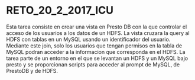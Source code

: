 # RETO_20_2_2017_ICU

Esta tarea consiste en crear una vista en Presto DB con la que controlar el acceso de los usuarios a los datos de un HDFS. La vista cruzara la query al HDFS con tablas en un MySQL usando un identificador del usuario. Mediante este join, solo los usuarios que tengan permisos en la tabla de MySQL podran acceder a la informacion que corresponda en el HDFS. La tarea parte de un entorno en el que se levantan un HDFS y un MySQL bajo presto y se proporcionan scripts para acceder al prompt de MySQL, de PrestoDB y de HDFS.
